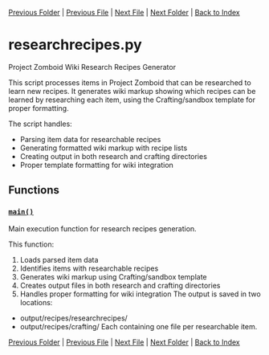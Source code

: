 [Previous Folder](../parser/distribution_container_parser.md) | [Previous File](legacy_recipe_parser.md) | [Next File](teached_recipes.md) | [Next Folder](../tiles/named_furniture_filter.md) | [Back to Index](../../index.md)

# researchrecipes.py

Project Zomboid Wiki Research Recipes Generator

This script processes items in Project Zomboid that can be researched to learn new
recipes. It generates wiki markup showing which recipes can be learned by researching
each item, using the Crafting/sandbox template for proper formatting.

The script handles:
- Parsing item data for researchable recipes
- Generating formatted wiki markup with recipe lists
- Creating output in both research and crafting directories
- Proper template formatting for wiki integration

## Functions

### [`main()`](https://github.com/Vaileasys/pz-wiki_parser/blob/main/scripts/recipes/researchrecipes.py#L21)

Main execution function for research recipes generation.

This function:
1. Loads parsed item data
2. Identifies items with researchable recipes
3. Generates wiki markup using Crafting/sandbox template
4. Creates output files in both research and crafting directories
5. Handles proper formatting for wiki integration
The output is saved in two locations:
- output/recipes/researchrecipes/
- output/recipes/crafting/
Each containing one file per researchable item.



[Previous Folder](../parser/distribution_container_parser.md) | [Previous File](legacy_recipe_parser.md) | [Next File](teached_recipes.md) | [Next Folder](../tiles/named_furniture_filter.md) | [Back to Index](../../index.md)
